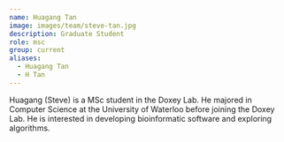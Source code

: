 ```yaml
---
name: Huagang Tan
image: images/team/steve-tan.jpg
description: Graduate Student
role: msc
group: current
aliases:
  - Huagang Tan
  - H Tan
---
```


Huagang (Steve) is a MSc student in the Doxey Lab. He majored in Computer Science at the University of Waterloo before joining the Doxey Lab. He is interested in developing bioinformatic software and exploring algorithms.

